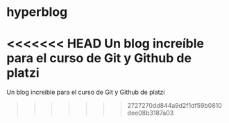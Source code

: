 # hyperblog
<<<<<<< HEAD
Un blog increíble para el curso de Git y Github de platzi 
=======
Un blog increible para el curso de Git y Github de platzi
>>>>>>> 2727270dd844a9d2f1df59b0810dee08b3187a03
